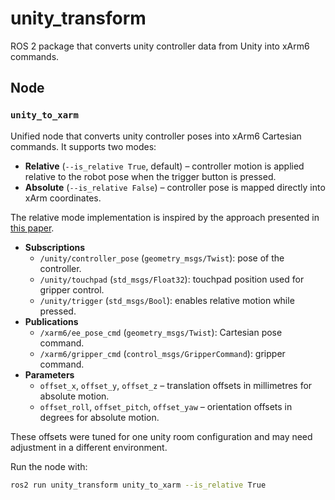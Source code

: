 # unity_transform

ROS 2 package that converts unity controller data from Unity into xArm6 commands.

## Node

### `unity_to_xarm`

Unified node that converts unity controller poses into xArm6 Cartesian commands.
It supports two modes:

- **Relative** (`--is_relative True`, default) – controller motion is applied
  relative to the robot pose when the trigger button is pressed.
- **Absolute** (`--is_relative False`) – controller pose is mapped directly into
  xArm coordinates.

The relative mode implementation is inspired by the approach presented in
[this paper](https://ieeexplore.ieee.org/document/9197517).

- **Subscriptions**
  - `/unity/controller_pose` (`geometry_msgs/Twist`): pose of the controller.
  - `/unity/touchpad` (`std_msgs/Float32`): touchpad position used for gripper control.
  - `/unity/trigger` (`std_msgs/Bool`): enables relative motion while pressed.
- **Publications**
  - `/xarm6/ee_pose_cmd` (`geometry_msgs/Twist`): Cartesian pose command.
  - `/xarm6/gripper_cmd` (`control_msgs/GripperCommand`): gripper command.
- **Parameters**
  - `offset_x`, `offset_y`, `offset_z` – translation offsets in millimetres for absolute motion.
  - `offset_roll`, `offset_pitch`, `offset_yaw` – orientation offsets in degrees for absolute motion.

These offsets were tuned for one unity room configuration and may need
adjustment in a different environment.

Run the node with:

```bash
ros2 run unity_transform unity_to_xarm --is_relative True
```
